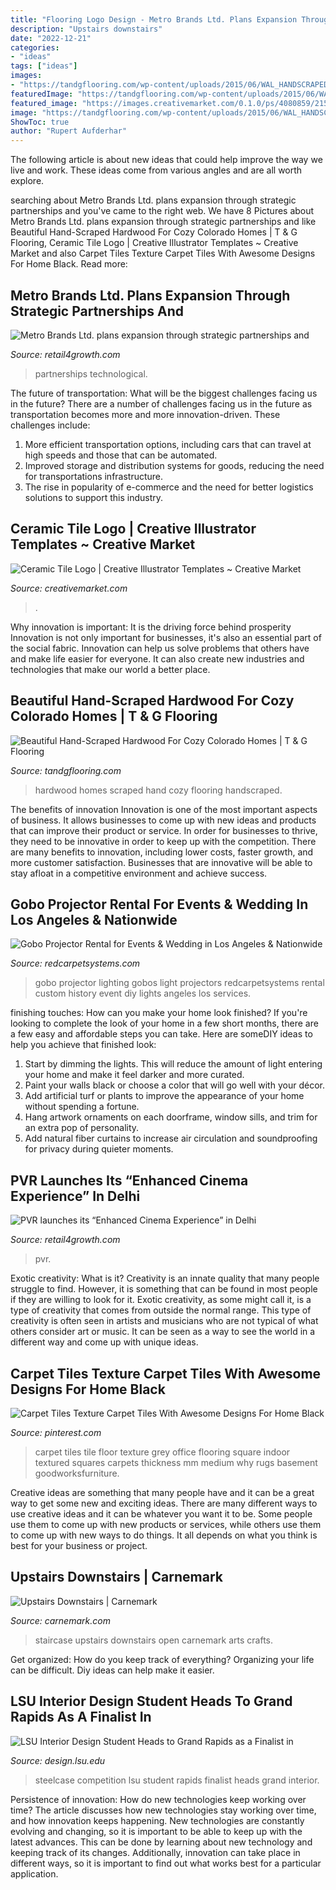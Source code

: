 ```yaml
---
title: "Flooring Logo Design - Metro Brands Ltd. Plans Expansion Through Strategic Partnerships And"
description: "Upstairs downstairs"
date: "2022-12-21"
categories:
- "ideas"
tags: ["ideas"]
images:
- "https://tandgflooring.com/wp-content/uploads/2015/06/WAL_HANDSCRAPED_FETURESTRIP-1024x1024.jpg"
featuredImage: "https://tandgflooring.com/wp-content/uploads/2015/06/WAL_HANDSCRAPED_FETURESTRIP-1024x1024.jpg"
featured_image: "https://images.creativemarket.com/0.1.0/ps/4080859/2150/1620/m1/fpnw/wm0/tile2-.jpg?1519980752&amp;s=1d66c6be28dfeb59fc1539865fdb1da2"
image: "https://tandgflooring.com/wp-content/uploads/2015/06/WAL_HANDSCRAPED_FETURESTRIP-1024x1024.jpg"
ShowToc: true
author: "Rupert Aufderhar"
---
```



The following article is about new ideas that could help improve the way we live and work. These ideas come from various angles and are all worth explore.

	

		
searching about Metro Brands Ltd. plans expansion through strategic partnerships and you've came to the right web. We have 8 Pictures about Metro Brands Ltd. plans expansion through strategic partnerships and like Beautiful Hand-Scraped Hardwood For Cozy Colorado Homes | T &amp; G Flooring, Ceramic Tile Logo | Creative Illustrator Templates ~ Creative Market and also Carpet Tiles Texture Carpet Tiles With Awesome Designs For Home Black. Read more:
		
    
## Metro Brands Ltd. Plans Expansion Through Strategic Partnerships And

<img loading=lazy src="https://www.retail4growth.com/public/thumbs/news/2020/12/5376/Home-Metro-Brands_440_851.jpg" onerror="this.onerror=null;this.src='https://tse3.mm.bing.net/th?id=OIP.mV1LY7Rv9u61f-uxUvMB4QHaEj&amp;pid=15.1';" alt="Metro Brands Ltd. plans expansion through strategic partnerships and">

_Source: retail4growth.com_

>partnerships technological. 

	

The future of transportation: What will be the biggest challenges facing us in the future?
There are a number of challenges facing us in the future as transportation becomes more and more innovation-driven. These challenges include: 
1) More efficient transportation options, including cars that can travel at high speeds and those that can be automated.
2) Improved storage and distribution systems for goods, reducing the need for transportations infrastructure. 
3) The rise in popularity of e-commerce and the need for better logistics solutions to support this industry.

    
## Ceramic Tile Logo | Creative Illustrator Templates ~ Creative Market

<img loading=lazy src="https://images.creativemarket.com/0.1.0/ps/4080859/2150/1620/m1/fpnw/wm0/tile2-.jpg?1519980752&amp;s=1d66c6be28dfeb59fc1539865fdb1da2" onerror="this.onerror=null;this.src='https://tse4.mm.bing.net/th?id=OIP.5FaRC2msbKK2m1BKhpGkbQHaFl&amp;pid=15.1';" alt="Ceramic Tile Logo | Creative Illustrator Templates ~ Creative Market">

_Source: creativemarket.com_

>. 

	

Why innovation is important: It is the driving force behind prosperity
Innovation is not only important for businesses, it's also an essential part of the social fabric. Innovation can help us solve problems that others have and make life easier for everyone. It can also create new industries and technologies that make our world a better place.

    
## Beautiful Hand-Scraped Hardwood For Cozy Colorado Homes | T &amp; G Flooring

<img loading=lazy src="https://tandgflooring.com/wp-content/uploads/2015/06/WAL_HANDSCRAPED_FETURESTRIP-1024x1024.jpg" onerror="this.onerror=null;this.src='https://tse4.mm.bing.net/th?id=OIP.TyjbvlHg5Obu6ytatD1S3wHaHa&amp;pid=15.1';" alt="Beautiful Hand-Scraped Hardwood For Cozy Colorado Homes | T &amp; G Flooring">

_Source: tandgflooring.com_

>hardwood homes scraped hand cozy flooring handscraped. 

	

The benefits of innovation
Innovation is one of the most important aspects of business. It allows businesses to come up with new ideas and products that can improve their product or service. In order for businesses to thrive, they need to be innovative in order to keep up with the competition. There are many benefits to innovation, including lower costs, faster growth, and more customer satisfaction. Businesses that are innovative will be able to stay afloat in a competitive environment and achieve success.

    
## Gobo Projector Rental For Events &amp; Wedding In Los Angeles &amp; Nationwide

<img loading=lazy src="https://redcarpetsystems.com/wp-content/uploads/2020/08/gobo-and-gobo-projector-redcarpetsystems-dot-com-07.jpg" onerror="this.onerror=null;this.src='https://tse1.mm.bing.net/th?id=OIP.Rk_bKkfWQBe4bGQttukNvAHaHa&amp;pid=15.1';" alt="Gobo Projector Rental for Events &amp; Wedding in Los Angeles &amp; Nationwide">

_Source: redcarpetsystems.com_

>gobo projector lighting gobos light projectors redcarpetsystems rental custom history event diy lights angeles los services. 

	

finishing touches: How can you make your home look finished?
If you're looking to complete the look of your home in a few short months, there are a few easy and affordable steps you can take. Here are someDIY ideas to help you achieve that finished look: 
1. Start by dimming the lights. This will reduce the amount of light entering your home and make it feel darker and more curated. 
2. Paint your walls black or choose a color that will go well with your décor. 
3. Add artificial turf or plants to improve the appearance of your home without spending a fortune. 
4. Hang artwork ornaments on each doorframe, window sills, and trim for an extra pop of personality. 
5. Add natural fiber curtains to increase air circulation and soundproofing for privacy during quieter moments.

    
## PVR Launches Its “Enhanced Cinema Experience” In Delhi

<img loading=lazy src="https://www.retail4growth.com/public/thumbs/news/2017/09/2928/PVR_Thumb_440_851.jpg" onerror="this.onerror=null;this.src='https://tse4.mm.bing.net/th?id=OIP.rkEebjxmH7_ZaF94iE8qmQHaEj&amp;pid=15.1';" alt="PVR launches its “Enhanced Cinema Experience” in Delhi">

_Source: retail4growth.com_

>pvr. 

	

Exotic creativity: What is it?
Creativity is an innate quality that many people struggle to find. However, it is something that can be found in most people if they are willing to look for it. Exotic creativity, as some might call it, is a type of creativity that comes from outside the normal range. This type of creativity is often seen in artists and musicians who are not typical of what others consider art or music. It can be seen as a way to see the world in a different way and come up with unique ideas.

    
## Carpet Tiles Texture Carpet Tiles With Awesome Designs For Home Black

<img loading=lazy src="https://i.pinimg.com/736x/c7/56/6d/c7566d8f184deb12b4253e077a88f9c1.jpg" onerror="this.onerror=null;this.src='https://tse2.mm.bing.net/th?id=OIP.wCmMD-l4ku5ukyqZSRStDAAAAA&amp;pid=15.1';" alt="Carpet Tiles Texture Carpet Tiles With Awesome Designs For Home Black">

_Source: pinterest.com_

>carpet tiles tile floor texture grey office flooring square indoor textured squares carpets thickness mm medium why rugs basement goodworksfurniture. 

	

Creative ideas are something that many people have and it can be a great way to get some new and exciting ideas. There are many different ways to use creative ideas and it can be whatever you want it to be. Some people use them to come up with new products or services, while others use them to come up with new ways to do things. It all depends on what you think is best for your business or project.

    
## Upstairs Downstairs | Carnemark

<img loading=lazy src="https://carnemark.com/wp-content/uploads/2018/03/2-STAIRCASE-REDO-722x1024.jpg" onerror="this.onerror=null;this.src='https://tse1.mm.bing.net/th?id=OIP.KC2OTS_MD7BQAAHt8HlStAHaKg&amp;pid=15.1';" alt="Upstairs Downstairs | Carnemark">

_Source: carnemark.com_

>staircase upstairs downstairs open carnemark arts crafts. 

	

Get organized: How do you keep track of everything?
Organizing your life can be difficult. Diy ideas can help make it easier.

    
## LSU Interior Design Student Heads To Grand Rapids As A Finalist In

<img loading=lazy src="https://design.lsu.edu/wp-content/uploads/2014/01/SteelcaseCompetition2013_Page_25.jpg" onerror="this.onerror=null;this.src='https://tse3.mm.bing.net/th?id=OIP._rha7UVGVPn4QQdEJ6771QHaFc&amp;pid=15.1';" alt="LSU Interior Design Student Heads to Grand Rapids as a Finalist in">

_Source: design.lsu.edu_

>steelcase competition lsu student rapids finalist heads grand interior. 

	

Persistence of innovation: How do new technologies keep working over time?
The article discusses how new technologies stay working over time, and how innovation keeps happening. New technologies are constantly evolving and changing, so it is important to be able to keep up with the latest advances. This can be done by learning about new technology and keeping track of its changes. Additionally, innovation can take place in different ways, so it is important to find out what works best for a particular application.

